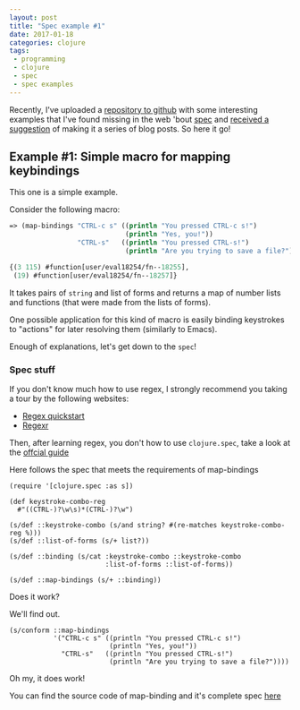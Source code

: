 ```yaml
---
layout: post
title: "Spec example #1"
date: 2017-01-18
categories: clojure
tags: 
 - programming
 - clojure
 - spec
 - spec examples
---
```


Recently, I've uploaded a [repository to github](github.com/MrDallOca/spec-examples) with some interesting examples that I've found missing in the web 'bout [spec](https://clojure.org/guides/spec) and [received a suggestion](https://github.com/MrDallOca/spec-examples/issues/1) of making it a series of blog posts. So here it go!

## Example #1: Simple macro for mapping keybindings

This one is a simple example.

Consider the following macro:

```clojure
=> (map-bindings "CTRL-c s" ((println "You pressed CTRL-c s!")
                             (println "Yes, you!"))
                 "CTRL-s"   ((println "You pressed CTRL-s!")
                             (println "Are you trying to save a file?")))

{(3 115) #function[user/eval18254/fn--18255],
 (19) #function[user/eval18254/fn--18257]}
```

It takes pairs of `string` and list of forms and returns a map of number lists and functions (that were made from the lists of forms).

One possible application for this kind of macro is easily binding keystrokes to "actions" for later resolving them (similarly to Emacs).

Enough of explanations, let's get down to the `spec`!

### Spec stuff

If you don't know much how to use regex, I strongly recommend you taking a tour by the following websites:

- [Regex quickstart](http://www.rexegg.com/regex-quickstart.html)
- [Regexr](http://regexr.com/)

Then, after learning regex, you don't how to use `clojure.spec`, take a look at the [offcial guide](https://clojure.org/guides/spec)

Here follows the spec that meets the requirements of map-bindings

```klipse
(require '[clojure.spec :as s])

(def keystroke-combo-reg
  #"((CTRL-)?\w\s)*(CTRL-)?\w")

(s/def ::keystroke-combo (s/and string? #(re-matches keystroke-combo-reg %)))
(s/def ::list-of-forms (s/+ list?))

(s/def ::binding (s/cat :keystroke-combo ::keystroke-combo
                        :list-of-forms ::list-of-forms))

(s/def ::map-bindings (s/+ ::binding))
```

Does it work?

We'll find out.


```klipse
(s/conform ::map-bindings
           '("CTRL-c s" ((println "You pressed CTRL-c s!")
                         (println "Yes, you!"))
             "CTRL-s"   ((println "You pressed CTRL-s!")
                         (println "Are you trying to save a file?"))))
```

Oh my, it does work!

You can find the source code of map-binding and it's complete spec [here](github.com/MrDallOca/spec-examples)


